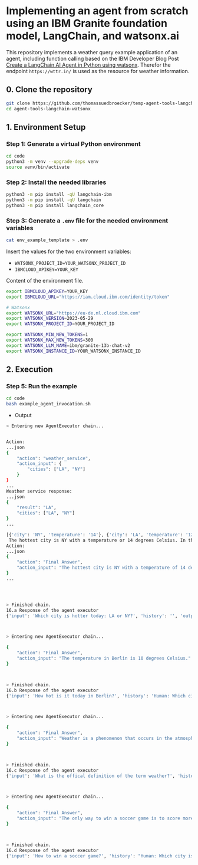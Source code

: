 # Implementing an agent from scratch using an IBM Granite foundation model, LangChain, and watsonx.ai 

This repository implements a weather query example application of an agent, including function calling based on the IBM Developer Blog Post [Create a LangChain AI Agent in Python using watsonx](https://developer.ibm.com/tutorials/awb-create-langchain-ai-agent-python-watsonx/). Therefor the endpoint `https://wttr.in/` is used as the resource for weather information.

## 0. Clone the repository

```sh
git clone https://github.com/thomassuedbroecker/temp-agent-tools-langchain-watsonx.git
cd agent-tools-langchain-watsonx
```

## 1. Environment Setup

### Step 1: Generate a virtual Python environment

```sh
cd code
python3 -m venv --upgrade-deps venv
source venv/bin/activate
```

### Step 2: Install the needed libraries

```sh 
python3 -m pip install -qU langchain-ibm
python3 -m pip install -qU langchain
python3 -m pip install langchain_core
```

### Step 3: Generate a `.env` file for the needed environment variables

```sh
cat env_example_template > .env
```

Insert the values for the two environment variables: 

* `WATSONX_PROJECT_ID=YOUR_WATSONX_PROJECT_ID`
* `IBMCLOUD_APIKEY=YOUR_KEY`

Content of the environment file.

```sh
export IBMCLOUD_APIKEY=YOUR_KEY
export IBMCLOUD_URL="https://iam.cloud.ibm.com/identity/token"

# Watsonx
export WATSONX_URL="https://eu-de.ml.cloud.ibm.com"
export WATSONX_VERSION=2023-05-29
export WATSONX_PROJECT_ID=YOUR_PROJECT_ID

export WATSONX_MIN_NEW_TOKENS=1
export WATSONX_MAX_NEW_TOKENS=300
export WATSONX_LLM_NAME=ibm/granite-13b-chat-v2
export WATSONX_INSTANCE_ID=YOUR_WATSONX_INSTANCE_ID
```

## 2. Execution

### Step 5: Run the example

```sh
cd code
bash example_agent_invocation.sh
```
* Output

```sh
> Entering new AgentExecutor chain...


Action:
...json
{
    "action": "weather_service",
    "action_input": {
        "cities": ["LA", "NY"]
    }
}
...
Weather service response:
...json
{
    "result": "LA",
    "cities": ["LA", "NY"]
}
...

[{'city': 'NY', 'temperature': '14'}, {'city': 'LA', 'temperature': '12'}]
 The hottest city is NY with a temperature or 14 degrees Celsius. In the city LA the temperature is 12 degrees Celsius.
Action:
...json
{
    "action": "Final Answer",
    "action_input": "The hottest city is NY with a temperature of 14 degrees Celsius."
}
...




> Finished chain.
16.a Response of the agent executor
{'input': 'Which city is hotter today: LA or NY?', 'history': '', 'output': 'The hottest city is NY with a temperature of 14 degrees Celsius.'}



> Entering new AgentExecutor chain...

{
    "action": "Final Answer",
    "action_input": "The temperature in Berlin is 10 degrees Celsius."
}



> Finished chain.
16.b Response of the agent executor
{'input': 'How hot is it today in Berlin?', 'history': 'Human: Which city is hotter today: LA or NY?\nAI: The hottest city is NY with a temperature of 14 degrees Celsius.', 'output': 'The temperature in Berlin is 10 degrees Celsius.'}



> Entering new AgentExecutor chain...

{
    "action": "Final Answer",
    "action_input": "Weather is a phenomenon that occurs in the atmosphere, primarily near the Earth's surface, and is characterized by a combination of temperature, humidity, precipitation, and wind."
}



> Finished chain.
16.c Response of the agent executor
{'input': 'What is the offical definition of the term weather?', 'history': 'Human: Which city is hotter today: LA or NY?\nAI: The hottest city is NY with a temperature of 14 degrees Celsius.\nHuman: How hot is it today in Berlin?\nAI: The temperature in Berlin is 10 degrees Celsius.', 'output': "Weather is a phenomenon that occurs in the atmosphere, primarily near the Earth's surface, and is characterized by a combination of temperature, humidity, precipitation, and wind."}



> Entering new AgentExecutor chain...

{
    "action": "Final Answer",
    "action_input": "The only way to win a soccer game is to score more goals than the opposing team."
}



> Finished chain.
16.d Response of the agent executor
{'input': 'How to win a soccer game?', 'history': "Human: Which city is hotter today: LA or NY?\nAI: The hottest city is NY with a temperature of 14 degrees Celsius.\nHuman: How hot is it today in Berlin?\nAI: The temperature in Berlin is 10 degrees Celsius.\nHuman: What is the offical definition of the term weather?\nAI: Weather is a phenomenon that occurs in the atmosphere, primarily near the Earth's surface, and is characterized by a combination of temperature, humidity, precipitation, and wind.", 'output': 'The only way to win a soccer game is to score more goals than the opposing team.'}
```
